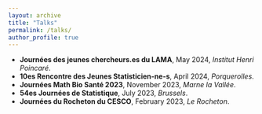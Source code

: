 ```yaml
---
layout: archive
title: "Talks"
permalink: /talks/
author_profile: true
---
```


- **Journées des jeunes chercheurs.es du LAMA**, May 2024, *Institut Henri Poincaré*.
- **10es Rencontre des Jeunes Statisticien-ne-s**, April 2024, *Porquerolles*.
- **Journées Math Bio Santé 2023**, November 2023, *Marne la Vallée*.
- **54es Journées de Statistique**, July 2023, *Brussels*.
- **Journées du Rocheton du CESCO**, February 2023, *Le Rocheton*.
